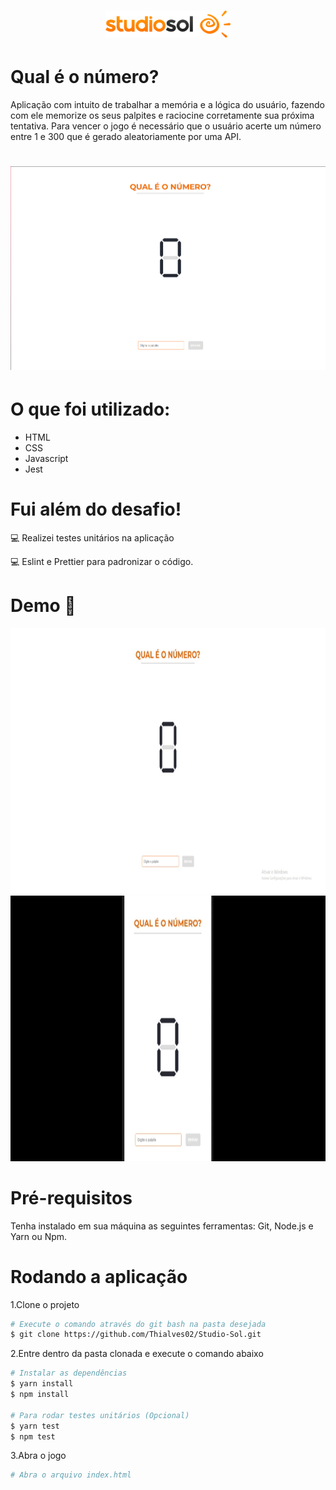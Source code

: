 <h1 align="center">
    <img alt="Be Mobile" src="./assets/img/github/logo.png" width="200px" />
</h1>

# Qual é o número?

Aplicação com intuito de trabalhar a memória e a lógica do usuário, fazendo com ele memorize os seus palpites e raciocine corretamente sua próxima tentativa. Para vencer o jogo é necessário que o usuário acerte um número entre 1 e 300 que é gerado aleatoriamente por uma API.

<h1 align="center">
    <img alt="Be Mobile" src="./assets/img/github/app.png" width="600px" />
</h1>

# O que foi utilizado:

<ul>
<li>HTML</li>
<li>CSS</li>
<li>Javascript</li>
<li>Jest</li>
</ul>

# Fui além do desafio!

💻 Realizei testes unitários na aplicação

💻 Eslint e Prettier para padronizar o código.

# Demo 📸

<div align="center" >
  <img src="./src/assets/img/github/desktop.gif" alt="demo-desktop" height="425">
  <img src="./src/assets/img/github/mobile.gif" alt="demo-mobile" height="425">
</div>

# Pré-requisitos

Tenha instalado em sua máquina as seguintes ferramentas: Git, Node.js e Yarn ou Npm.

# Rodando a aplicação

1.Clone o projeto

```bash
# Execute o comando através do git bash na pasta desejada
$ git clone https://github.com/Thialves02/Studio-Sol.git
```

2.Entre dentro da pasta clonada e execute o comando abaixo

```bash
# Instalar as dependências
$ yarn install
$ npm install

# Para rodar testes unitários (Opcional)
$ yarn test
$ npm test
```

3.Abra o jogo

```bash
# Abra o arquivo index.html
```
